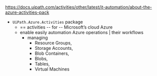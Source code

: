 https://docs.uipath.com/activities/other/latest/it-automation/about-the-azure-activities-pack

* `UiPath.Azure.Activities` package
  * == activities -- for -- Microsoft’s cloud Azure
  * enable easily automation Azure operations | their workflows
    * managing 
      * Resource Groups,
      * Storage Accounts,
      * Blob Containers,
      * Blobs,
      * Tables,
      * Virtual Machines
